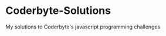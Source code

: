 Coderbyte-Solutions
===================

My solutions to Coderbyte's javascript programming challenges
